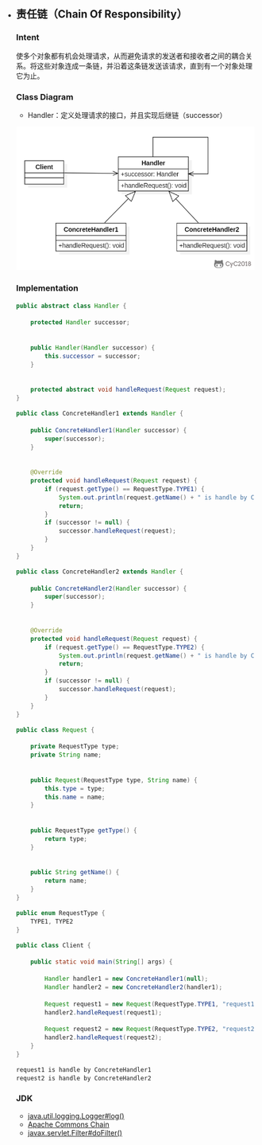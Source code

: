 - ## 责任链（Chain Of Responsibility）

  ### Intent

  使多个对象都有机会处理请求，从而避免请求的发送者和接收者之间的耦合关系。将这些对象连成一条链，并沿着这条链发送该请求，直到有一个对象处理它为止。

  ### Class Diagram

  - Handler：定义处理请求的接口，并且实现后继链（successor）

  ![image](../image/ca9f23bf-55a4-47b2-9534-a28e35397988-1590215334603.png)

  ### Implementation

  ```java
  public abstract class Handler {
  
      protected Handler successor;
  
  
      public Handler(Handler successor) {
          this.successor = successor;
      }
  
  
      protected abstract void handleRequest(Request request);
  }
  ```

  ```java
  public class ConcreteHandler1 extends Handler {
  
      public ConcreteHandler1(Handler successor) {
          super(successor);
      }
  
  
      @Override
      protected void handleRequest(Request request) {
          if (request.getType() == RequestType.TYPE1) {
              System.out.println(request.getName() + " is handle by ConcreteHandler1");
              return;
          }
          if (successor != null) {
              successor.handleRequest(request);
          }
      }
  }
  ```

  ```java
  public class ConcreteHandler2 extends Handler {
  
      public ConcreteHandler2(Handler successor) {
          super(successor);
      }
  
  
      @Override
      protected void handleRequest(Request request) {
          if (request.getType() == RequestType.TYPE2) {
              System.out.println(request.getName() + " is handle by ConcreteHandler2");
              return;
          }
          if (successor != null) {
              successor.handleRequest(request);
          }
      }
  }
  ```

  ```java
  public class Request {
  
      private RequestType type;
      private String name;
  
  
      public Request(RequestType type, String name) {
          this.type = type;
          this.name = name;
      }
  
  
      public RequestType getType() {
          return type;
      }
  
  
      public String getName() {
          return name;
      }
  }
  
  ```

  ```java
  public enum RequestType {
      TYPE1, TYPE2
  }
  ```

  ```java
  public class Client {
  
      public static void main(String[] args) {
  
          Handler handler1 = new ConcreteHandler1(null);
          Handler handler2 = new ConcreteHandler2(handler1);
  
          Request request1 = new Request(RequestType.TYPE1, "request1");
          handler2.handleRequest(request1);
  
          Request request2 = new Request(RequestType.TYPE2, "request2");
          handler2.handleRequest(request2);
      }
  }
  ```

  ```html
  request1 is handle by ConcreteHandler1
  request2 is handle by ConcreteHandler2
  ```

  ### JDK

  - [java.util.logging.Logger#log()](http://docs.oracle.com/javase/8/docs/api/java/util/logging/Logger.html#log%28java.util.logging.Level,%20java.lang.String%29)
  - [Apache Commons Chain](https://commons.apache.org/proper/commons-chain/index.html)
  - [javax.servlet.Filter#doFilter()](http://docs.oracle.com/javaee/7/api/javax/servlet/Filter.html#doFilter-javax.servlet.ServletRequest-javax.servlet.ServletResponse-javax.servlet.FilterChain-)
